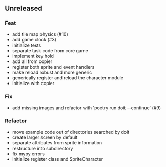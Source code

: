 ## Unreleased

### Feat

- add tile map physics (#10)
- add game clock (#3)
- initialize tests
- separate task code from core game
- implement key hold
- add all from copier
- register both sprite and event handlers
- make reload robust and more generic
- generically register and reload the character module
- initialize with copier

### Fix

- add missing images and refactor with 'poetry run doit --continue' (#9)

### Refactor

- move example code out of directories searched by doit
- create larger screen by default
- separate attributes from sprite information
- restructure into subdirectory
- fix mypy errors
- initialize register class and SpriteCharacter
